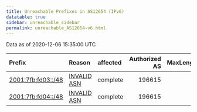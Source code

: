 ```yaml
---
title: Unreachable Prefixes in AS12654 (IPv6)
datatable: true
sidebar: unreachable_sidebar
permalink: unreachable_AS12654-v6.html
---
```


Data as of 2020-12-06 15:35:00 UTC


<div class="datatable-begin"></div>

| Prefix                                                         | Reason                                                                                                    | affected   |   Authorized AS |   MaxLength | Anchor                                         |   unreachable /48s |
|:---------------------------------------------------------------|:----------------------------------------------------------------------------------------------------------|:-----------|----------------:|------------:|:-----------------------------------------------|-------------------:|
| [2001:7fb:fd03::/48](https://stat.ripe.net/2001:7fb:fd03::/48) | [INVALID ASN](https://rpki-validator.ripe.net/announcement-preview?asn=AS12654&prefix=2001:7fb:fd03::/48) | complete   |          196615 |          48 | [RIPE](unreachable_RIPE_NCC_RPKI_Root-v6.html) |                  1 |
| [2001:7fb:fd04::/48](https://stat.ripe.net/2001:7fb:fd04::/48) | [INVALID ASN](https://rpki-validator.ripe.net/announcement-preview?asn=AS12654&prefix=2001:7fb:fd04::/48) | complete   |          196615 |          48 | [RIPE](unreachable_RIPE_NCC_RPKI_Root-v6.html) |                  1 |

<div class="datatable-end"></div>